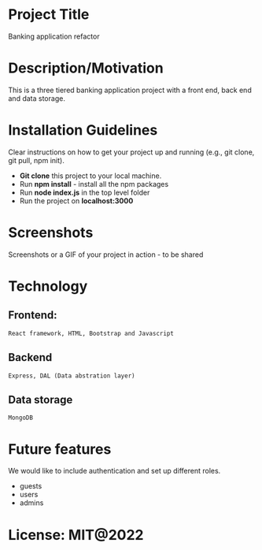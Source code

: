 # Project Title
Banking application refactor

# Description/Motivation
This is a three tiered banking application project with a front end, back end and data storage. 

# Installation Guidelines
Clear instructions on how to get your project up and running (e.g., git clone, git pull, npm init).
- **Git clone** this project to your local machine.
- Run **npm install** - install all the npm packages
- Run **node index.js** in the top level folder
- Run the project on **localhost:3000**

# Screenshots
Screenshots or a GIF of your project in action - to be shared

# Technology
  ## Frontend:
    React framework, HTML, Bootstrap and Javascript
  ## Backend
    Express, DAL (Data abstration layer)
  ## Data storage
    MongoDB

# Future features
We would like to include authentication and set up different roles.
- guests
- users
- admins

# License: MIT@2022